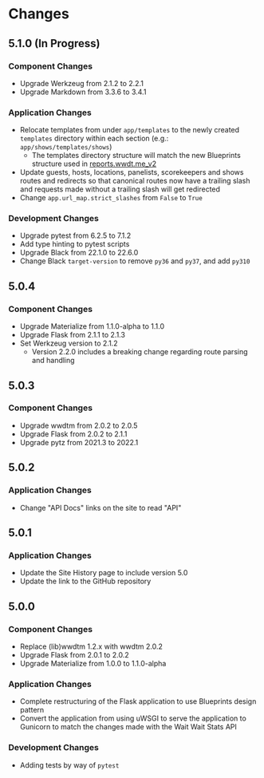 # Changes

## 5.1.0 (In Progress)

### Component Changes

- Upgrade Werkzeug from 2.1.2 to 2.2.1
- Upgrade Markdown from 3.3.6 to 3.4.1

### Application Changes

- Relocate templates from under `app/templates` to the newly created
  `templates` directory within each section (e.g.: `app/shows/templates/shows`)
  - The templates directory structure will match the new Blueprints structure
    used in [reports.wwdt.me_v2](https://github.com/questionlp/reports.wwdt.me_v2)
- Update guests, hosts, locations, panelists, scorekeepers and shows routes
  and redirects so that canonical routes now have a trailing slash and requests
  made without a trailing slash will get redirected
- Change `app.url_map.strict_slashes` from `False` to `True`

### Development Changes

- Upgrade pytest from 6.2.5 to 7.1.2
- Add type hinting to pytest scripts
- Upgrade Black from 22.1.0 to 22.6.0
- Change Black `target-version` to remove `py36` and `py37`, and add `py310`

## 5.0.4

### Component Changes

- Upgrade Materialize from 1.1.0-alpha to 1.1.0
- Upgrade Flask from 2.1.1 to 2.1.3
- Set Werkzeug version to 2.1.2
  - Version 2.2.0 includes a breaking change regarding route parsing and handling

## 5.0.3

### Component Changes

- Upgrade wwdtm from 2.0.2 to 2.0.5
- Upgrade Flask from 2.0.2 to 2.1.1
- Upgrade pytz from 2021.3 to 2022.1

## 5.0.2

### Application Changes

- Change "API Docs" links on the site to read "API"

## 5.0.1

### Application Changes

- Update the Site History page to include version 5.0
- Update the link to the GitHub repository

## 5.0.0

### Component Changes

- Replace (lib)wwdtm 1.2.x with wwdtm 2.0.2
- Upgrade Flask from 2.0.1 to 2.0.2
- Upgrade Materialize from 1.0.0 to 1.1.0-alpha

### Application Changes

- Complete restructuring of the Flask application to use Blueprints
  design pattern
- Convert the application from using uWSGI to serve the application to
  Gunicorn to match the changes made with the Wait Wait Stats API

### Development Changes

- Adding tests by way of `pytest`
